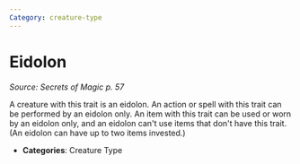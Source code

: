 ```yaml
---
Category: creature-type
---
```

# Eidolon  
*Source: Secrets of Magic p. 57*  

A creature with this trait is an eidolon. An action or spell with this trait can be performed by an eidolon only. An item with this trait can be used or worn by an eidolon only, and an eidolon can't use items that don't have this trait. (An eidolon can have up to two items invested.)

- **Categories**: Creature Type
